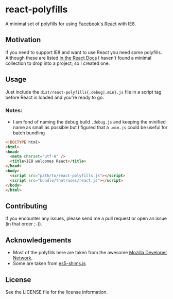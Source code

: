 # react-polyfills
A minimal set of polyfills for using [Facebook's React](https://facebook.github.io/react/) with IE8.

## Motivation
If you need to support IE8 and want to use React you need some polyfills. Although 
these are listed [in the React Docs](http://facebook.github.io/react/docs/working-with-the-browser.html#polyfills-needed-to-support-older-browsers)
I haven't found a minimal collection to drop into a project; so I created one.

## Usage
Just include the `dist/react-polyfills{.debug|.min}.js` file in a script tag before React
is loaded and you're ready to go. 

### Notes:
* I am fond of naming the debug build `.debug.js` and keeping the minified
  name as small as possible but I figured that a `.min.js` could be useful
  for batch bundling

```html
<!DOCTYPE html>
<html>
<head>
  <meta charset="utf-8" />
  <title>IE8 welcomes React</title>
</head>
<body>
  <script src="path/to/react-polyfills.js"></script>
  <script src="bundle/that/uses/react.js"></script>
</body>
</html>
```

## Contributing
If you encounter any issues, please send me a pull request or open an issue (in that order ;-)).

## Acknowledgements
* Most of the polyfills here are taken from the awesome [Mozilla Developer Network](https://developer.mozilla.org/en-US/docs/Web/JavaScript/Reference).
* Some are taken from [es5-shims.js](https://github.com/es-shims/es5-shim)

## License
See the LICENSE file for the license information.